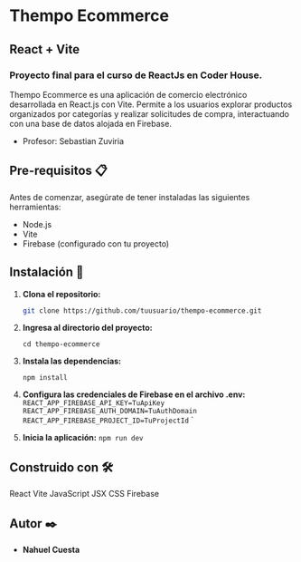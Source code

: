 # Thempo Ecommerce
## React + Vite

### Proyecto final para el curso de ReactJs en Coder House. 
Thempo Ecommerce es una aplicación de comercio electrónico desarrollada en React.js con Vite. Permite a los usuarios explorar productos organizados por categorías y realizar solicitudes de compra, interactuando con una base de datos alojada en Firebase.

 * Profesor: Sebastian Zuviria

## Pre-requisitos 📋

Antes de comenzar, asegúrate de tener instaladas las siguientes herramientas:

- Node.js
- Vite
- Firebase (configurado con tu proyecto)

## Instalación 🔧

1. **Clona el repositorio:**

   ```bash
   git clone https://github.com/tuusuario/thempo-ecommerce.git

2. **Ingresa al directorio del proyecto:**

   `cd thempo-ecommerce`

3. **Instala las dependencias:**

   `npm install`

4. **Configura las credenciales de Firebase en el archivo .env:**
   `REACT_APP_FIREBASE_API_KEY=TuApiKey`
   `REACT_APP_FIREBASE_AUTH_DOMAIN=TuAuthDomain`
   `REACT_APP_FIREBASE_PROJECT_ID=TuProjectId`
`
5. **Inicia la aplicación:**
   `npm run dev`

## Construido con 🛠️
React
Vite
JavaScript
JSX
CSS
Firebase

## Autor ✒️

- **Nahuel Cuesta**

